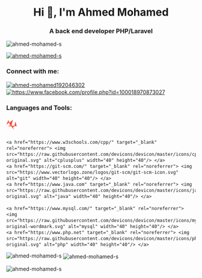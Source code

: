 <!DOCTYPE html>
<html lang="en">
<head>
  <meta charset="UTF-8">
  <meta name="viewport" content="width=device-width, initial-scale=1.0">
  <title>Ahmed Mohamed - Back End Developer</title>
</head>
<body>

  <h1 align="center">Hi 👋, I'm Ahmed Mohamed</h1>
  <h3 align="center">A back end developer PHP/Laravel</h3>

  <p align="left"> <img src="https://komarev.com/ghpvc/?username=ahmed-mohamed-s&label=Profile%20views&color=0e75b6&style=flat" alt="ahmed-mohamed-s" /> </p>

  <p align="left"> <a href="https://github.com/ryo-ma/github-profile-trophy"><img src="https://github-profile-trophy.vercel.app/?username=ahmed-mohamed-s" alt="ahmed-mohamed-s" /></a> </p>

  <h3 align="left">Connect with me:</h3>
  <p align="left">
    <a href="https://linkedin.com/in/ahmed-mohamed192046302" target="_blank"><img align="center" src="https://raw.githubusercontent.com/rahuldkjain/github-profile-readme-generator/master/src/images/icons/Social/linked-in-alt.svg" alt="ahmed-mohamed192046302" height="30" width="40" /></a>
    <a href="https://facebook.com/profile.php?id=100018970873027" target="_blank"><img align="center" src="https://raw.githubusercontent.com/rahuldkjain/github-profile-readme-generator/master/src/images/icons/Social/facebook.svg" alt="https://www.facebook.com/profile.php?id=100018970873027" height="30" width="40" /></a>
  </p>

  <h3 align="left">Languages and Tools:</h3>
  <p align="left">
    <a href="https://laravel.com/" target="_blank" rel="noreferrer">
  <svg xmlns="http://www.w3.org/2000/svg" viewBox="0 0 841.89 595.28" width="40" height="40">
    <path fill="#f05340" d="M369.82 12.97L299.77 275.4 432.65 572.9 191.94 275.4l-70.05-262.43L3 275.4 369.82 12.97M512.95 100.3l-70.05 262.42h140.1l-70.05-262.42M191.94 322.48L90.59 372.55h301.7L191.94 322.48M370.18 324.7l101.35 50.07-101.35 50.08-101.35-50.08 101.35-50.07"/>
  </svg>
</a>

    <a href="https://www.w3schools.com/cpp/" target="_blank" rel="noreferrer"> <img src="https://raw.githubusercontent.com/devicons/devicon/master/icons/cplusplus/cplusplus-original.svg" alt="cplusplus" width="40" height="40"/> </a>
    <a href="https://git-scm.com/" target="_blank" rel="noreferrer"> <img src="https://www.vectorlogo.zone/logos/git-scm/git-scm-icon.svg" alt="git" width="40" height="40"/> </a>
    <a href="https://www.java.com" target="_blank" rel="noreferrer"> <img src="https://raw.githubusercontent.com/devicons/devicon/master/icons/java/java-original.svg" alt="java" width="40" height="40"/> </a>
    
    <a href="https://www.mysql.com/" target="_blank" rel="noreferrer"> <img src="https://raw.githubusercontent.com/devicons/devicon/master/icons/mysql/mysql-original-wordmark.svg" alt="mysql" width="40" height="40"/> </a>
    <a href="https://www.php.net" target="_blank" rel="noreferrer"> <img src="https://raw.githubusercontent.com/devicons/devicon/master/icons/php/php-original.svg" alt="php" width="40" height="40"/> </a>
  </p>

  <p><img align="left" src="https://github-readme-stats.vercel.app/api/top-langs?username=ahmed-mohamed-s&show_icons=true&locale=en&layout=compact" alt="ahmed-mohamed-s" /></p>

  <p>&nbsp;<img align="center" src="https://github-readme-stats.vercel.app/api?username=ahmed-mohamed-s&show_icons=true&locale=en" alt="ahmed-mohamed-s" /></p>

  <p><img align="center" src="https://github-readme-streak-stats.herokuapp.com/?user=ahmed-mohamed-s&" alt="ahmed-mohamed-s" /></p>

</body>
</html>
 

